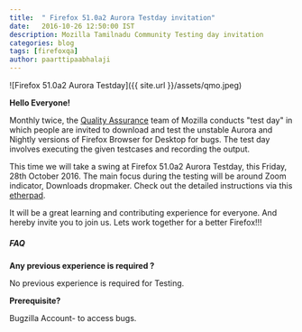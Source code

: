```yaml
---
title:  " Firefox 51.0a2 Aurora Testday invitation"
date:   2016-10-26 12:50:00 IST
description: Mozilla Tamilnadu Community Testing day invitation
categories: blog
tags: [firefoxqa]
author: paarttipaabhalaji
---
```


![Firefox 51.0a2 Aurora Testday]({{ site.url }}/assets/qmo.jpeg)


**Hello Everyone!**

 Monthly twice, the <a href="https://quality.mozilla.org/">Quality Assurance</a> team of Mozilla conducts "test day" in which people are invited to download and test the unstable Aurora and Nightly versions of Firefox Browser for Desktop for bugs. The test day involves executing the given testcases and recording the output. 

This time we will take a swing at Firefox 51.0a2 Aurora Testday, this Friday, 28th October 2016.  The main focus during the testing will be around Zoom indicator, Downloads dropmaker. Check out the detailed instructions via this <a href="https://public.etherpad-mozilla.org/p/MozillaIndiaQA-Testday-20161028">etherpad</a>.

It will be a great learning and contributing experience for everyone. And hereby invite you to join us. Lets work together for a better Firefox!!!


<h5>FAQ</h5>

**Any previous experience is required ?**

No previous experience is required for Testing.


**Prerequisite?**

Bugzilla Account- to access bugs.
